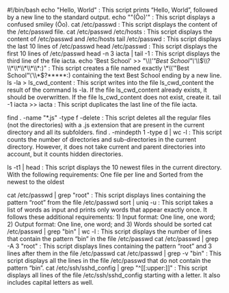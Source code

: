 #!/bin/bash
echo "Hello, World" : This script prints “Hello, World”, followed by a new line to the standard output.
echo "\"(Ôo)'" : This script displays a confused smiley (Ôo).
cat /etc/passwd : This script displays the content of the /etc/passwd file.
cat /etc/passwd /etc/hosts : This script displays the content of /etc/passwd and /etc/hosts
tail /etc/passwd : This script displays the last 10 lines of /etc/passwd
head /etc/passwd : This script displays the first 10 lines of /etc/passwd
head -n 3 iacta | tail -1 : This script displays the third line of the file iacta.
echo 'Best School'  >> "\\*\\\\'\"Best School\"\\'\\\\*$\\?\\*\\*\\*\\*\\*:)" : This script creates a file named exactly \*\\'"Best School"\'\\*$\?\*\*\*\*\*:) containing the text Best School ending by a new line.
ls -la > ls_cwd_content : This script writes into the file ls_cwd_content the result of the command ls -la. If the file ls_cwd_content already exists, it should be overwritten. If the file ls_cwd_content does not exist, create it.
tail -1 iacta >> iacta : This script duplicates the last line of the file iacta.

find . -name "*.js" -type f -delete : This script deletes all the regular files (not the directories) with a .js extension that are present in the current directory and all its subfolders.
find . -mindepth 1 -type d | wc -l : This script counts the number of directories and sub-directories in the current directory. However, it does not take current and parent directories into account, but it counts hidden directories.

ls -t1 | head : This script displays the 10 newest files in the current directory. With the following requirements: One file per line and Sorted from the newest to the oldest

cat /etc/passwd | grep "root" : This script displays lines containing the pattern “root” from the file /etc/passwd
sort | uniq -u : This script  takes a list of words as input and prints only words that appear exactly once. It follows these additional requirements: 1) Input format: One line, one word; 2) Output format: One line, one word; and 3) Words should be sorted
cat /etc/passwd | grep "bin" | wc -l : This script displays the number of lines that contain the pattern “bin” in the file /etc/passwd
cat /etc/passwd | grep -A 3 "root" : This script displays lines containing the pattern “root” and 3 lines after them in the file /etc/passwd
cat /etc/passwd | grep -v "bin" : This script displays all the lines in the file /etc/passwd that do not contain the pattern “bin”.
cat /etc/ssh/sshd_config | grep "^[[:upper:]]" : This script displays all lines of the file /etc/ssh/sshd_config starting with a letter. It also includes capital letters as well.

